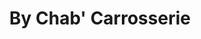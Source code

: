 ---
title: "By Chab' Carrosserie"
url: /annebault/by-chab-carrosserie/
shop: réparation de voitures
---